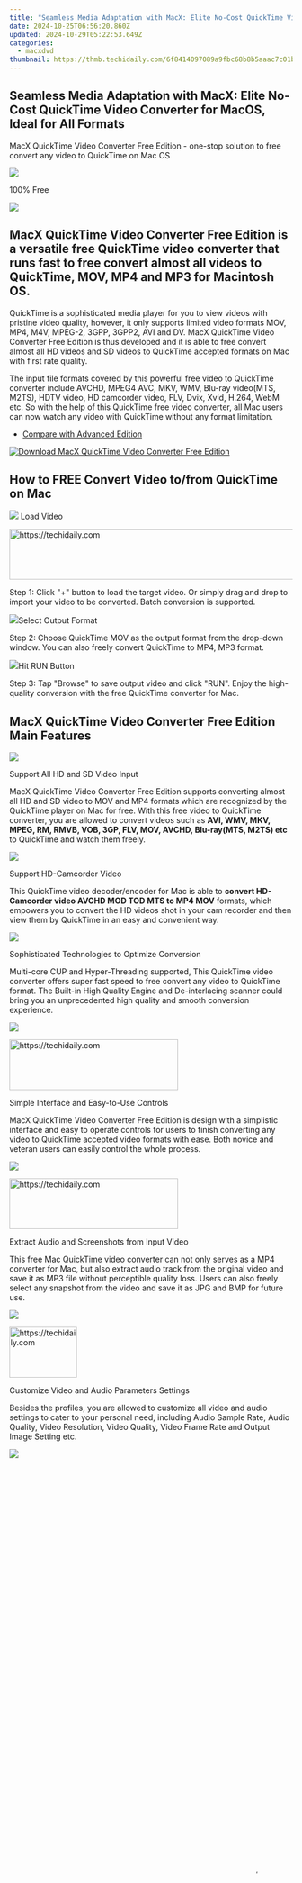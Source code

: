 ```yaml
---
title: "Seamless Media Adaptation with MacX: Elite No-Cost QuickTime Video Converter for MacOS, Ideal for All Formats"
date: 2024-10-25T06:56:20.860Z
updated: 2024-10-29T05:22:53.649Z
categories:
  - macxdvd
thumbnail: https://thmb.techidaily.com/6f8414097089a9fbc68b8b5aaac7c01bdc6e5c33b0986ef04ba67ea8a7553849.jpg
---
```


## Seamless Media Adaptation with MacX: Elite No-Cost QuickTime Video Converter for MacOS, Ideal for All Formats

MacX QuickTime Video Converter Free Edition \- one-stop solution to free convert any video to QuickTime on Mac OS

![](https://www.macxdvd.com/quicktime-video-converter-free/../face/quicktime-video-converter-free.jpg) 

100% Free

![](https://www.macxdvd.com/quicktime-video-converter-free/../image-jp/flag.png) 

## **MacX QuickTime Video Converter Free Edition** is a versatile free QuickTime video converter that runs fast to free **convert almost all videos to QuickTime, MOV, MP4 and MP3** for Macintosh OS.

QuickTime is a sophisticated media player for you to view videos with pristine video quality, however, it only supports limited video formats MOV, MP4, M4V, MPEG-2, 3GPP, 3GPP2, AVI and DV. MacX QuickTime Video Converter Free Edition is thus developed and it is able to free convert almost all HD videos and SD videos to QuickTime accepted formats on Mac with first rate quality.

The input file formats covered by this powerful free video to QuickTime converter include AVCHD, MPEG4 AVC, MKV, WMV, Blu-ray video(MTS, M2TS), HDTV video, HD camcorder video, FLV, Dvix, Xvid, H.264, WebM etc. So with the help of this QuickTime free video converter, all Mac users can now watch any video with QuickTime without any format limitation.

* [Compare with Advanced Edition](https://tools.techidaily.com/macxdvd/products/)

[![Download MacX QuickTime Video Converter Free Edition](https://www.macxdvd.com/quicktime-video-converter-free/../image/bottom-download-big.jpg)](https://www.macxdvd.com/download/macx-quicktime-video-converter-free-edition.dmg) 

## How to FREE Convert Video to/from QuickTime on Mac

![](https://www.macxdvd.com/quicktime-video-converter-free/../i-pic/1.png) Load Video 

<!-- affiliate ads begin -->
<a href="https://ephamedtechinc.pxf.io/c/5597632/2137216/26400" target="_top" id="2137216">
  <img src="//a.impactradius-go.com/display-ad/26400-2137216" border="0" alt="https://techidaily.com" width="728" height="90"/>
</a>
<img height="0" width="0" src="https://ephamedtechinc.pxf.io/i/5597632/2137216/26400" style="position:absolute;visibility:hidden;" border="0" />
<!-- affiliate ads end -->

Step 1: Click "+" button to load the target video. Or simply drag and drop to import your video to be converted. Batch conversion is supported.

![](https://www.macxdvd.com/quicktime-video-converter-free/../i-pic/2.png)Select Output Format 

Step 2: Choose QuickTime MOV as the output format from the drop-down window. You can also freely convert QuickTime to MP4, MP3 format.

![](https://www.macxdvd.com/quicktime-video-converter-free/../i-pic/3.png)Hit RUN Button

Step 3: Tap "Browse" to save output video and click "RUN". Enjoy the high-quality conversion with the free QuickTime converter for Mac. 

## MacX QuickTime Video Converter Free Edition Main Features

![](https://www.macxdvd.com/quicktime-video-converter-free/image/1.jpg) 

Support All HD and SD Video Input

MacX QuickTime Video Converter Free Edition supports converting almost all HD and SD video to MOV and MP4 formats which are recognized by the QuickTime player on Mac for free. With this free video to QuickTime converter, you are allowed to convert videos such as **AVI, WMV, MKV, MPEG, RM, RMVB, VOB, 3GP, FLV, MOV, AVCHD, Blu-ray(MTS, M2TS) etc** to QuickTime and watch them freely.

![](https://www.macxdvd.com/quicktime-video-converter-free/image/2.jpg) 

Support HD-Camcorder Video

This QuickTime video decoder/encoder for Mac is able to **convert HD-Camcorder video AVCHD MOD TOD MTS to MP4 MOV** formats, which empowers you to convert the HD videos shot in your cam recorder and then view them by QuickTime in an easy and convenient way.

![](https://www.macxdvd.com/quicktime-video-converter-free/image/3.jpg) 

Sophisticated Technologies to Optimize Conversion

Multi-core CUP and Hyper-Threading supported, This QuickTime video converter offers super fast speed to free convert any video to QuickTime format. The Built-in High Quality Engine and De-interlacing scanner could bring you an unprecedented high quality and smooth conversion experience.

![](https://www.macxdvd.com/quicktime-video-converter-free/image/4.jpg) 

<!-- affiliate ads begin -->
<a href="https://aligracehair.sjv.io/c/5597632/1934288/19272" target="_top" id="1934288">
  <img src="//a.impactradius-go.com/display-ad/19272-1934288" border="0" alt="https://techidaily.com" width="300" height="90"/>
</a>
<img height="0" width="0" src="https://aligracehair.sjv.io/i/5597632/1934288/19272" style="position:absolute;visibility:hidden;" border="0" />
<!-- affiliate ads end -->

 Simple Interface and Easy-to-Use Controls

MacX QuickTime Video Converter Free Edition is design with a simplistic interface and easy to operate controls for users to finish converting any video to QuickTime accepted video formats with ease. Both novice and veteran users can easily control the whole process.

![](https://www.macxdvd.com/quicktime-video-converter-free/image/5.jpg) 

<!-- affiliate ads begin -->
<a href="https://aligracehair.sjv.io/c/5597632/2115916/19272" target="_top" id="2115916">
  <img src="//a.impactradius-go.com/display-ad/19272-2115916" border="0" alt="https://techidaily.com" width="300" height="90"/>
</a>
<img height="0" width="0" src="https://aligracehair.sjv.io/i/5597632/2115916/19272" style="position:absolute;visibility:hidden;" border="0" />
<!-- affiliate ads end -->

 Extract Audio and Screenshots from Input Video

This free Mac QuickTime video converter can not only serves as a MP4 converter for Mac, but also extract audio track from the original video and save it as MP3 file without perceptible quality loss. Users can also freely select any snapshot from the video and save it as JPG and BMP for future use.

![](https://www.macxdvd.com/quicktime-video-converter-free/image/6.jpg) 

<!-- affiliate ads begin -->
<a href="https://aligracehair.sjv.io/c/5597632/2135362/19272" target="_top" id="2135362">
  <img src="//a.impactradius-go.com/display-ad/19272-2135362" border="0" alt="https://techidaily.com" width="120" height="90"/>
</a>
<img height="0" width="0" src="https://aligracehair.sjv.io/i/5597632/2135362/19272" style="position:absolute;visibility:hidden;" border="0" />
<!-- affiliate ads end -->

Customize Video and Audio Parameters Settings

Besides the profiles, you are allowed to customize all video and audio settings to cater to your personal need, including Audio Sample Rate, Audio Quality, Video Resolution, Video Quality, Video Frame Rate and Output Image Setting etc.

![](https://www.macxdvd.com/quicktime-video-converter-free/image/7.jpg) 

<!-- affiliate ads begin -->
<span id="2135472">
					<video width="864" height="1536" style="cursor:pointer"
           poster="//a.impactradius-go.com/display-clicktoplayimage/2135472.png"
           onclick="if(!this.playClicked){this.play();this.setAttribute('controls',true);this.playClicked=true;}">
	   <source src="//a.impactradius-go.com/display-ad/18498-2135472">
	   <img src="//a.impactradius-go.com/display-clicktoplayimage/2135472.png" style="border: none; height: 100%; width: 100%; object-fit: contain">
	</video>
	<div style="width:540px;text-align:center"><a href="javascript:window.open(decodeURIComponent('https%3A%2F%2Funicoeye.pxf.io%2Fc%2F5597632%2F2135472%2F18498'), '_blank');void(0);">Click here</a></div>
</span>
<img height="0" width="0" src="https://imp.pxf.io/i/5597632/2135472/18498" style="position:absolute;visibility:hidden;" border="0" />
<!-- affiliate ads end -->

Completely Free and Clean

It is totally **free yet 100% Clean**. No Spyware, no Malware, no Adware, no virus. No watermark, no time limit, no functions or features reserved. This free QuickTime video converter is available for free download anytime.

## Reference

**Input Format Supported**

| Input Video Files         | High Definition Video                                                                                                                                                                                             | AVCHD Video (\*.mts, \*.m2ts), H.264/MPEG-4 AVC (\*.mp4), MPEG2 HD Video (\*.mpg; \*.mpeg), MPEG-4 TS HD Video (\*.ts), MPEG-2 TS HD Video (\*.ts), Quick Time HD Video (\*.mov), WMV HD Video (\*.wmv, \*.xwmv), Blu-ray Video (\*.mts, \*.m2ts), HDTV Video (\*.ts), Matroska Video (\*.mkv) |
| ------------------------- | ----------------------------------------------------------------------------------------------------------------------------------------------------------------------------------------------------------------- | ---------------------------------------------------------------------------------------------------------------------------------------------------------------------------------------------------------------------------------------------------------------------------------------------- |
| Video Camcorder           | JVC HD camcorder Video (\*.mod, \*.tod), Sony HD camcorder Video (\*.mts, \*.m2ts), Panasonic & Canon HD camcorder Video                                                                                          |                                                                                                                                                                                                                                                                                                |
| Standard Definition Video | MPEG, WMV, FLV, F4V, H.264/MPEG-4, DivX, XviD, MOV, RM, RMVB, VOB, ASF, 3GP, 3G2, QT, DAT, MPEG, WMV, MP4, FLV, F4V, H.264/MPEG-4, DivX, XviD, MOV, RM, RMVB, VOB, ASF, 3GP, 3G2, QT, DAT, Google TV, WebM, Vpx 8 |                                                                                                                                                                                                                                                                                                |

**Output Format Supported**

| Output Format | QuickTime, MOV, MP4, MP3, AAC, JPEG, BMP, PNG                                                |
| ------------- | -------------------------------------------------------------------------------------------- |
| Platform      | Mac OS X Tiger/Leopard/Snow Leopard/Mountain Lion/Mavericks/Yosemite/El Capitan/macOS Sierra |

## Screenshot

![](https://www.macxdvd.com/quicktime-video-converter-free/image/screenshot.png)

[Click to Enlarge](https://tools.techidaily.com/macxdvd/products/)

![](https://www.macxdvd.com/quicktime-video-converter-free/image/screenshot_02.png) 

<!-- affiliate ads begin -->
<a href="https://united.elfm.net/c/5597632/2139558/4704" target="_top" id="2139558">
  <img src="//a.impactradius-go.com/display-ad/4704-2139558" border="0" alt="https://techidaily.com" width="160" height="90"/>
</a>
<img height="0" width="0" src="https://united.elfm.net/i/5597632/2139558/4704" style="position:absolute;visibility:hidden;" border="0" />
<!-- affiliate ads end -->

[![Download MacX QuickTime Video Converter Free Edition](https://www.macxdvd.com/quicktime-video-converter-free/../image/bottom-download-big.jpg)](https://www.macxdvd.com/quicktime-video-converter-free/../download/macx-quicktime-video-converter-free-edition.dmg)

<!-- affiliate ads begin -->
<a href="https://ephamedtechinc.pxf.io/c/5597632/2126493/26400" target="_top" id="2126493">
  <img src="//a.impactradius-go.com/display-ad/26400-2126493" border="0" alt="https://techidaily.com" width="640" height="90"/>
</a>
<img height="0" width="0" src="https://ephamedtechinc.pxf.io/i/5597632/2126493/26400" style="position:absolute;visibility:hidden;" border="0" />
<!-- affiliate ads end -->

![Maclife](https://www.macxdvd.com/quicktime-video-converter-free/../i-pic/maclife.gif) ![Macworld](https://www.macxdvd.com/quicktime-video-converter-free/../i-pic/macworld.gif) ![Softpedia](https://www.macxdvd.com/quicktime-video-converter-free/../i-pic/softpedia.gif) ![Macupdate](https://www.macxdvd.com/quicktime-video-converter-free/../i-pic/macupdate.gif) ![Macnn](https://www.macxdvd.com/quicktime-video-converter-free/../i-pic/macnn.gif) 

## Customer Testimonials

![](https://www.macxdvd.com/quicktime-video-converter-free/../image/customer-ico.jpg) 

This is a wonderful and useful video tool for me because it is accepts most video formats compared among other QuickTime video converters that I could search. Till now, I have converted two of my Blu-ray discs to QuickTime and now I can watch the HD movie without using my DVD drive or rummage it here and there. I will go on using it for future. Thank you.

_\- Gabriel_ 

![](https://www.macxdvd.com/quicktime-video-converter-free/../image/customer-ico.jpg) 

I love the crisp video quality that this video converter could offer me, once I was under the wrong impressions that a free video converter could not deliver high quality effect, however, it completed the whole conversion in a short time and the quality looked pretty excellent. I was lucky to find it so early.

_\- Jayden_

<ins class="adsbygoogle"
     style="display:block"
     data-ad-format="autorelaxed"
     data-ad-client="ca-pub-7571918770474297"
     data-ad-slot="1223367746"></ins>

<ins class="adsbygoogle"
     style="display:block"
     data-ad-client="ca-pub-7571918770474297"
     data-ad-slot="8358498916"
     data-ad-format="auto"
     data-full-width-responsive="true"></ins>

<span class="atpl-alsoreadstyle">Also read:</span>
<div><ul>
<li><a href="https://article-helps.techidaily.com/updated-2024-approved-effortless-large-file-sharing-iphone-to-mac-streamlined-guide/"><u>[Updated] 2024 Approved Effortless Large File Sharing IPhone to Mac Streamlined Guide</u></a></li>
<li><a href="https://screen-capture.techidaily.com/updated-in-2024-visioncapture-prox-briefing/"><u>[Updated] In 2024, VisionCapture ProX Briefing</u></a></li>
<li><a href="https://video-screen-grab.techidaily.com/updated-the-best-tools-for-video-recording-focus-on-apeaksofts-advantages/"><u>[Updated] The Best Tools for Video Recording – Focus on Apeaksoft's Advantages</u></a></li>
<li><a href="https://buynow-reviews.techidaily.com/comparing-performance-top-tablet-computers-ranked-by-cpu-power/"><u>Comparing Performance: Top Tablet Computers Ranked by CPU Power</u></a></li>
<li><a href="https://discover-alternatives.techidaily.com/1725288446088-dvdmac/"><u>DVD映像データをMacへ転送し、保管する効果的な方法</u></a></li>
<li><a href="https://windows11.techidaily.com/effective-approaches-reviving-your-windows-11-search-feature/"><u>Effective Approaches: Reviving Your Windows 11 Search Feature</u></a></li>
<li><a href="https://discover-alternatives.techidaily.com/facile-guide-extraire-et-copier-un-dvd-sur-windowsmacos/"><u>Facile Guide : Extraire Et Copier Un DVD Sur Windows/MacOS</u></a></li>
<li><a href="https://screen-video-capture.techidaily.com/full-assessment-macs-screenflow-studio-experience/"><u>Full Assessment Mac's ScreenFlow Studio Experience</u></a></li>
<li><a href="https://discover-alternatives.techidaily.com/guide-simple-pour-conversion-dimage-iso-en-mp4-en-seulement-5-minutes/"><u>Guide Simple Pour Conversion D'Image ISO en MP4 En Seulement 5 Minutes</u></a></li>
<li><a href="https://discover-alternatives.techidaily.com/how-to-fix-a-damaged-mp4-file-without-costs-easy-steps-for-windows-and-mac-users/"><u>How to Fix a Damaged MP4 File Without Costs: Easy Steps for Windows & Mac Users</u></a></li>
<li><a href="https://discover-alternatives.techidaily.com/how-to-fix-windows-10-failure-to-identify-iphone-11-connections/"><u>How to Fix Windows 10 Failure to Identify iPhone 11 Connections</u></a></li>
<li><a href="https://fake-location.techidaily.com/in-2024-8-solutions-to-fix-find-my-friends-location-not-available-on-gionee-f3-pro-drfone-by-drfone-virtual-android/"><u>In 2024, 8 Solutions to Fix Find My Friends Location Not Available On Gionee F3 Pro | Dr.fone</u></a></li>
<li><a href="https://youtube-web.techidaily.com/24-hitching-your-video-trailers-to-youtube-success/"><u>In 2024, Hitching Your Video Trailers to YouTube Success</u></a></li>
<li><a href="https://discover-alternatives.techidaily.com/top-16-free-dvd-burning-applications-compatible-with-all-windows-versions/"><u>Top 16 Free DVD Burning Applications Compatible with All Windows Versions</u></a></li>
<li><a href="https://discover-alternatives.techidaily.com/troubleshoot-invalid-directory-errors-on-your-dvd-drive-comprehensive-solution-steps-for-windows-1011-systems/"><u>Troubleshoot Invalid Directory Errors on Your DVD Drive: Comprehensive Solution Steps for Windows 10/11 Systems</u></a></li>
</ul></div>

